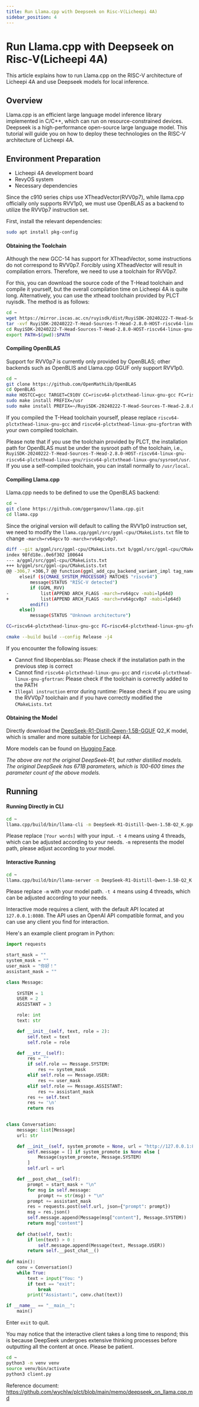```yaml
---
title: Run Llama.cpp with Deepseek on Risc-V(Licheepi 4A)
sidebar_position: 4
---
```


# Run Llama.cpp with Deepseek on Risc-V(Licheepi 4A)

This article explains how to run Llama.cpp on the RISC-V architecture of Licheepi 4A and use Deepseek models for local inference.

## Overview

Llama.cpp is an efficient large language model inference library implemented in C/C++, which can run on resource-constrained devices. Deepseek is a high-performance open-source large language model. This tutorial will guide you on how to deploy these technologies on the RISC-V architecture of Licheepi 4A.

## Environment Preparation

- Licheepi 4A development board
- RevyOS system
- Necessary dependencies

Since the c910 series chips use XTheadVector(RVV0p7), while llama.cpp officially only supports RVV1p0, we must use OpenBLAS as a backend to utilize the RVV0p7 instruction set.

First, install the relevant dependencies:

```bash
sudo apt install pkg-config
```

#### Obtaining the Toolchain

Although the new GCC-14 has support for XTheadVector, some instructions do not correspond to RVV0p7. Forcibly using XTheadVector will result in compilation errors. Therefore, we need to use a toolchain for RVV0p7.

For this, you can download the source code of the T-Head toolchain and compile it yourself, but the overall compilation time on Licheepi 4A is quite long. Alternatively, you can use the xthead toolchain provided by PLCT ruyisdk. The method is as follows:

```bash
cd ~
wget https://mirror.iscas.ac.cn/ruyisdk/dist/RuyiSDK-20240222-T-Head-Sources-T-Head-2.8.0-HOST-riscv64-linux-gnu-riscv64-plctxthead-linux-gnu.tar.xz
tar -xvf RuyiSDK-20240222-T-Head-Sources-T-Head-2.8.0-HOST-riscv64-linux-gnu-riscv64-plctxthead-linux-gnu.tar.xz
cd RuyiSDK-20240222-T-Head-Sources-T-Head-2.8.0-HOST-riscv64-linux-gnu-riscv64-plctxthead-linux-gnu/bin
export PATH=$(pwd):$PATH
```

#### Compiling OpenBLAS

Support for RVV0p7 is currently only provided by OpenBLAS; other backends such as OpenBLIS and Llama.cpp GGUF only support RVV1p0.

```bash
cd ~
git clone https://github.com/OpenMathLib/OpenBLAS
cd OpenBLAS
make HOSTCC=gcc TARGET=C910V CC=riscv64-plctxthead-linux-gnu-gcc FC=riscv64-plctxthead-linux-gnu-gfortran
sudo make install PREFIX=/usr
sudo make install PREFIX=~/RuyiSDK-20240222-T-Head-Sources-T-Head-2.8.0-HOST-riscv64-linux-gnu-riscv64-plctxthead-linux-gnu/riscv64-plctxthead-linux-gnu/sysroot/usr
```

If you compiled the T-Head toolchain yourself, please replace `riscv64-plctxthead-linux-gnu-gcc` and `riscv64-plctxthead-linux-gnu-gfortran` with your own compiled toolchain.

Please note that if you use the toolchain provided by PLCT, the installation path for OpenBLAS must be under the sysroot path of the toolchain, i.e., `RuyiSDK-20240222-T-Head-Sources-T-Head-2.8.0-HOST-riscv64-linux-gnu-riscv64-plctxthead-linux-gnu/riscv64-plctxthead-linux-gnu/sysroot/usr`. If you use a self-compiled toolchain, you can install normally to `/usr/local`.

#### Compiling Llama.cpp

Llama.cpp needs to be defined to use the OpenBLAS backend:

```bash
cd ~
git clone https://github.com/ggerganov/llama.cpp.git
cd llama.cpp
```

Since the original version will default to calling the RVV1p0 instruction set, we need to modify the `llama.cpp/ggml/src/ggml-cpu/CMakeLists.txt` file to change `-march=rv64gcv` to `-march=rv64gcv0p7`.

```bash
diff --git a/ggml/src/ggml-cpu/CMakeLists.txt b/ggml/src/ggml-cpu/CMakeLists.txt
index 98fd18e..0e6f302 100644
--- a/ggml/src/ggml-cpu/CMakeLists.txt
+++ b/ggml/src/ggml-cpu/CMakeLists.txt
@@ -306,7 +306,7 @@ function(ggml_add_cpu_backend_variant_impl tag_name)
     elseif (${CMAKE_SYSTEM_PROCESSOR} MATCHES "riscv64")
         message(STATUS "RISC-V detected")
         if (GGML_RVV)
-            list(APPEND ARCH_FLAGS -march=rv64gcv -mabi=lp64d)
+            list(APPEND ARCH_FLAGS -march=rv64gcv0p7 -mabi=lp64d)
         endif()
     else()
         message(STATUS "Unknown architecture")
```

```bash
CC=riscv64-plctxthead-linux-gnu-gcc FC=riscv64-plctxthead-linux-gnu-gfortran cmake -B build -DGGML_BLAS=ON -DGGML_BLAS_VENDOR=OpenBLAS

cmake --build build --config Release -j4
```

If you encounter the following issues:

- Cannot find libopenblas.so: Please check if the installation path in the previous step is correct
- Cannot find `riscv64-plctxthead-linux-gnu-gcc` and `riscv64-plctxthead-linux-gnu-gfortran`: Please check if the toolchain is correctly added to the PATH
- `Illegal instruction` error during runtime: Please check if you are using the RVV0p7 toolchain and if you have correctly modified the `CMakeLists.txt`

#### Obtaining the Model

Directly download the [DeepSeek-R1-Distill-Qwen-1.5B-GGUF](https://huggingface.co/unsloth/DeepSeek-R1-Distill-Qwen-1.5B-GGUF) Q2_K model, which is smaller and more suitable for Licheepi 4A.

More models can be found on [Hugging Face](https://huggingface.co/collections/unsloth/deepseek-r1-all-versions-678e1c48f5d2fce87892ace5).

*The above are not the original DeepSeek-R1, but rather distilled models. The original DeepSeek has 671B parameters, which is 100-600 times the parameter count of the above models.*

## Running

#### Running Directly in CLI

```bash
cd ~
llama.cpp/build/bin/llama-cli -m DeepSeek-R1-Distill-Qwen-1.5B-Q2_K.gguf -t 4 --prompt '你好！' -no-cnv
```

Please replace `[Your words]` with your input. `-t 4` means using 4 threads, which can be adjusted according to your needs. `-m` represents the model path, please adjust according to your model.

#### Interactive Running

```bash
cd ~
llama.cpp/build/bin/llama-server -m DeepSeek-R1-Distill-Qwen-1.5B-Q2_K.gguf -t 4
```

Please replace `-m` with your model path. `-t 4` means using 4 threads, which can be adjusted according to your needs.

Interactive mode requires a client, with the default API located at `127.0.0.1:8080`. The API uses an OpenAI API compatible format, and you can use any client you find for interaction.

Here's an example client program in Python:

```python
import requests

start_mask = ""
system_mask = ""
user_mask = "你好！"
assistant_mask = ""

class Message:
    
    SYSTEM = 1
    USER = 2
    ASSISTANT = 3

    role: int
    text: str

    def __init__(self, text, role = 2):
        self.text = text
        self.role = role

    def __str__(self):
        res = ""
        if self.role == Message.SYSTEM:
            res += system_mask
        elif self.role == Message.USER:
            res += user_mask
        elif self.role == Message.ASSISTANT:
            res += assistant_mask
        res += self.text
        res += '\n'
        return res
    

class Conversation:
    message: list[Message]
    url: str

    def __init__(self, system_promote = None, url = "http://127.0.0.1:8080/completion"):
        self.message = [] if system_promote is None else [
            Message(system_promote, Message.SYSTEM)
        ]
        self.url = url

    def __post_chat__(self):
        prompt = start_mask + "\n"
        for msg in self.message:
            prompt += str(msg) + "\n"
        prompt += assistant_mask
        res = requests.post(self.url, json={"prompt": prompt})
        msg = res.json()
        self.message.append(Message(msg["content"], Message.SYSTEM))
        return msg["content"]
    
    def chat(self, text):
        if len(text) > 0 :
            self.message.append(Message(text, Message.USER))
        return self.__post_chat__()
    
def main():
    conv = Conversation()
    while True:
        text = input("You: ")
        if text == "exit":
            break
        print("Assistant:", conv.chat(text))

if __name__ == "__main__":
    main()
```

Enter `exit` to quit.

You may notice that the interactive client takes a long time to respond; this is because DeepSeek undergoes extensive thinking processes before outputting all the content at once. Please be patient.

```bash
cd ~
python3 -m venv venv
source venv/bin/activate
python3 client.py
```

Reference document: https://github.com/wychlw/plct/blob/main/memo/deepseek_on_llama.cpp.md 